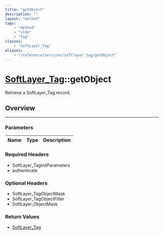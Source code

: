 ```yaml
---
title: "getObject"
description: ""
layout: "method"
tags:
    - "method"
    - "sldn"
    - "Tag"
classes:
    - "SoftLayer_Tag"
aliases:
    - "/reference/services/softlayer_tag/getObject"
---
```

# [SoftLayer_Tag](/reference/services/SoftLayer_Tag)::getObject


Retrieve a SoftLayer_Tag record.


## Overview 


-----

### Parameters 
|Name | Type | Description |
| --- | --- | --- |


### Required Headers
* SoftLayer_TagInitParameters
* authenticate


### Optional Headers
* SoftLayer_TagObjectMask
* SoftLayer_TagObjectFilter
* SoftLayer_ObjectMask

### Return Values
* <a href='/reference/datatypes/SoftLayer_Tag'>SoftLayer_Tag </a>




